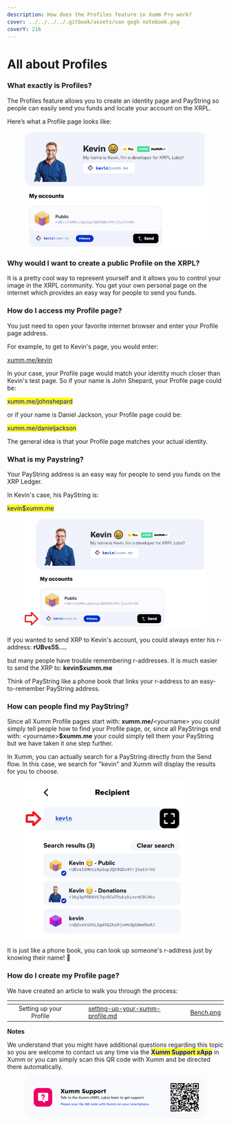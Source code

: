 ```yaml
---
description: How does the Profiles feature in Xumm Pro work?
cover: ../../../../.gitbook/assets/van gogh notebook.png
coverY: 216
---
```


# All about Profiles

### **What exactly is Profiles?**

The Profiles feature allows you to create an identity page and PayString so people can easily send you funds and locate your account on the XRPL.

Here’s what a Profile page looks like:&#x20;

<figure><img src="../../../../.gitbook/assets/Profile picture - Kevin -2.png" alt=""><figcaption></figcaption></figure>

### **Why would I want to create a public Profile on the XRPL?**

It is a pretty cool way to represent yourself and it allows you to control your image in the XRPL community. You get your own personal page on the internet which provides an easy way for people to send you funds.&#x20;

### **How do I access my Profile page?**

You just need to open your favorite internet browser and enter your Profile page address.

For example, to get to Kevin's page, you would enter:&#x20;

[xumm.me/kevin](https://xumm.me/kevin)

In your case, your Profile page would match your identity much closer than Kevin's test page. So if your name is John Shepard, your Profile page could be:

<mark style="color:blue;">xumm.me/johnshepard</mark>

or if your name is Daniel Jackson, your Profile page could be:

<mark style="color:blue;">xumm.me/danieljackson</mark>

The general idea is that your Profile page matches your actual identity.

### What is my Paystring?

Your PayString address is an easy way for people to send you funds on the XRP Ledger.

In Kevin's case, his PayString is:

<mark style="color:blue;">kevin$xumm.me</mark>

<figure><img src="../../../../.gitbook/assets/Profiles - Kevin.png" alt=""><figcaption></figcaption></figure>

If you wanted to send XRP to Kevin's account, you could always enter his r-address: **rUBvs5S....**

but many people have trouble remembering r-addresses. It is much easier to send the XRP to: **kevin$xumm.me**&#x20;

Think of PayString like a phone book that links your r-address to an easy-to-remember PayString address.

### How can people find my PayString?

Since all Xumm Profile pages start with: **xumm.me/**\<yourname> you could simply tell people how to find your Profile page, or, since all PayStrings end with: \<yourname>**$xumm.me** your could simply tell them your PayString but we have taken it one step further.

In Xumm, you can actually search for a PayString directly from the Send flow. In this case, we search for "kevin" and Xumm will display the results for you to choose.

<figure><img src="../../../../.gitbook/assets/Profiles - Search.png" alt=""><figcaption></figcaption></figure>

It is just like a phone book, you can look up someone's r-address just by knowing their name!  🎉

### How do I create my Profile page?

We have created an article to walk you through the process:

<table data-view="cards"><thead><tr><th align="center"></th><th data-hidden></th><th data-hidden></th><th data-hidden data-card-target data-type="content-ref"></th><th data-hidden data-card-cover data-type="files"></th></tr></thead><tbody><tr><td align="center">Setting up your Profile</td><td></td><td></td><td><a href="setting-up-your-xumm-profile.md">setting-up-your-xumm-profile.md</a></td><td><a href="../../../../.gitbook/assets/Bench.png">Bench.png</a></td></tr></tbody></table>

**Notes**

We understand that you might have additional questions regarding this topic so you are welcome to contact us any time via the <mark style="color:blue;">**Xumm Support xApp**</mark> in Xumm or you can simply scan this QR code with Xumm and be directed there automatically.

<figure><img src="../../../../.gitbook/assets/Support banner Xumm.png" alt=""><figcaption></figcaption></figure>
